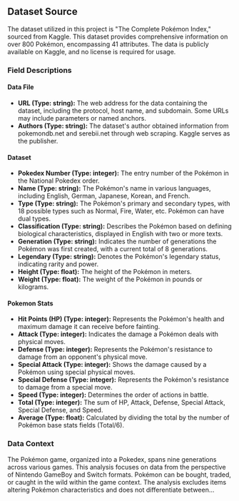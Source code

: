 ## Dataset Source<a name="dataset-source"></a>

The dataset utilized in this project is "The Complete Pokémon Index," sourced from Kaggle. This dataset provides comprehensive information on over 800 Pokémon, encompassing 41 attributes. The data is publicly available on Kaggle, and no license is required for usage.

### Field Descriptions<a name="field-descriptions"></a>

#### Data File
- **URL (Type: string):** The web address for the data containing the dataset, including the protocol, host name, and subdomain. Some URLs may include parameters or named anchors.
- **Authors (Type: string):** The dataset's author obtained information from pokemondb.net and serebii.net through web scraping. Kaggle serves as the publisher.

#### Dataset
- **Pokedex Number (Type: integer):** The entry number of the Pokémon in the National Pokedex order.
- **Name (Type: string):** The Pokémon's name in various languages, including English, German, Japanese, Korean, and French.
- **Type (Type: string):** The Pokémon's primary and secondary types, with 18 possible types such as Normal, Fire, Water, etc. Pokémon can have dual types.
- **Classification (Type: string):** Describes the Pokémon based on defining biological characteristics, displayed in English with two or more texts.
- **Generation (Type: string):** Indicates the number of generations the Pokémon was first created, with a current total of 8 generations.
- **Legendary (Type: string):** Denotes the Pokémon's legendary status, indicating rarity and power.
- **Height (Type: float):** The height of the Pokémon in meters.
- **Weight (Type: float):** The weight of the Pokémon in pounds or kilograms.

#### Pokemon Stats
- **Hit Points (HP) (Type: integer):** Represents the Pokémon's health and maximum damage it can receive before fainting.
- **Attack (Type: integer):** Indicates the damage a Pokémon deals with physical moves.
- **Defense (Type: integer):** Represents the Pokémon's resistance to damage from an opponent's physical move.
- **Special Attack (Type: integer):** Shows the damage caused by a Pokémon using special physical moves.
- **Special Defense (Type: integer):** Represents the Pokémon's resistance to damage from a special move.
- **Speed (Type: integer):** Determines the order of actions in battle.
- **Total (Type: integer):** The sum of HP, Attack, Defense, Special Attack, Special Defense, and Speed.
- **Average (Type: float):** Calculated by dividing the total by the number of Pokémon base stats fields (Total/6).

### Data Context<a name="data-context"></a>

The Pokémon game, organized into a Pokedex, spans nine generations across various games. This analysis focuses on data from the perspective of Nintendo GameBoy and Switch formats. Pokémon can be bought, traded, or caught in the wild within the game context. The analysis excludes items altering Pokémon characteristics and does not differentiate between...




